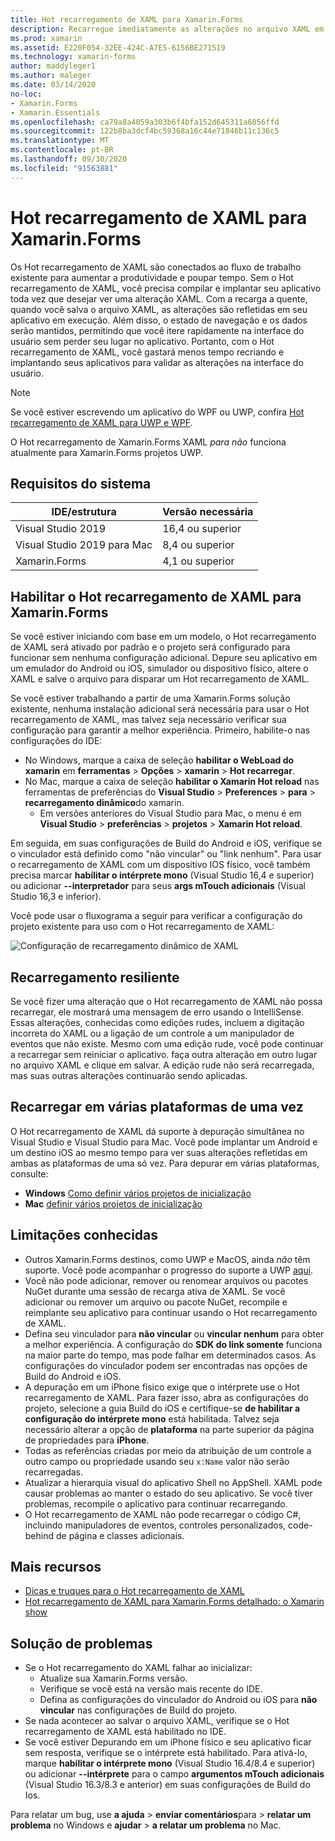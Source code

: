 ```yaml
---
title: Hot recarregamento de XAML para Xamarin.Forms
description: Recarregue imediatamente as alterações no arquivo XAML em seu aplicativo em execução para que você não precise compilar o Xamarin.Forms projeto após cada alteração de XAML.
ms.prod: xamarin
ms.assetid: E220F054-32EE-424C-A7E5-6156BE271519
ms.technology: xamarin-forms
author: maddyleger1
ms.author: maleger
ms.date: 03/14/2020
no-loc:
- Xamarin.Forms
- Xamarin.Essentials
ms.openlocfilehash: ca79a8a4059a303b6f4bfa152d645311a6056ffd
ms.sourcegitcommit: 122b8ba3dcf4bc59368a16c44e71846b11c136c5
ms.translationtype: MT
ms.contentlocale: pt-BR
ms.lasthandoff: 09/30/2020
ms.locfileid: "91563881"
---
```

# <a name="xaml-hot-reload-for-no-locxamarinforms"></a>Hot recarregamento de XAML para Xamarin.Forms

Os Hot recarregamento de XAML são conectados ao fluxo de trabalho existente para aumentar a produtividade e poupar tempo. Sem o Hot recarregamento de XAML, você precisa compilar e implantar seu aplicativo toda vez que desejar ver uma alteração XAML. Com a recarga a quente, quando você salva o arquivo XAML, as alterações são refletidas em seu aplicativo em execução. Além disso, o estado de navegação e os dados serão mantidos, permitindo que você itere rapidamente na interface do usuário sem perder seu lugar no aplicativo. Portanto, com o Hot recarregamento de XAML, você gastará menos tempo recriando e implantando seus aplicativos para validar as alterações na interface do usuário.

> [!NOTE]
> Se você estiver escrevendo um aplicativo do WPF ou UWP, confira [Hot recarregamento de XAML para UWP e WPF](/visualstudio/debugger/xaml-hot-reload).
>
> O Hot recarregamento de Xamarin.Forms XAML _para não_ funciona atualmente para Xamarin.Forms projetos UWP.

## <a name="system-requirements"></a>Requisitos do sistema

| IDE/estrutura | Versão necessária |
|------|------------------|
|Visual Studio 2019 | 16,4 ou superior
Visual Studio 2019 para Mac | 8,4 ou superior
Xamarin.Forms | 4,1 ou superior

## <a name="enable-xaml-hot-reload-for-no-locxamarinforms"></a>Habilitar o Hot recarregamento de XAML para Xamarin.Forms

Se você estiver iniciando com base em um modelo, o Hot recarregamento de XAML será ativado por padrão e o projeto será configurado para funcionar sem nenhuma configuração adicional. Depure seu aplicativo em um emulador do Android ou iOS, simulador ou dispositivo físico, altere o XAML e salve o arquivo para disparar um Hot recarregamento de XAML.

Se você estiver trabalhando a partir de uma Xamarin.Forms solução existente, nenhuma instalação adicional será necessária para usar o Hot recarregamento de XAML, mas talvez seja necessário verificar sua configuração para garantir a melhor experiência. Primeiro, habilite-o nas configurações do IDE:

* No Windows, marque a caixa de seleção **habilitar o WebLoad do xamarin** em **ferramentas**  >  **Opções**  >  **xamarin**  >  **Hot recarregar**.
* No Mac, marque a caixa de seleção **habilitar o Xamarin Hot reload** nas ferramentas de preferências do **Visual Studio**  >  **Preferences**  >  **para**  >  **recarregamento dinâmico**do xamarin.
  * Em versões anteriores do Visual Studio para Mac, o menu é em **Visual Studio**  >  **preferências**  >  **projetos**  >  **Xamarin Hot reload**.

Em seguida, em suas configurações de Build do Android e iOS, verifique se o vinculador está definido como "não vincular" ou "link nenhum". Para usar o recarregamento de XAML com um dispositivo IOS físico, você também precisa marcar **habilitar o intérprete mono** (Visual Studio 16,4 e superior) ou adicionar **--interpretador** para seus **args mTouch adicionais** (Visual Studio 16,3 e inferior).

Você pode usar o fluxograma a seguir para verificar a configuração do projeto existente para uso com o Hot recarregamento de XAML:

![Configuração de recarregamento dinâmico de XAML](hot-reload-images/hotreloadflowchart.png "Fluxograma de configuração de Hot recarregamento XAML")

## <a name="resilient-reloading"></a>Recarregamento resiliente

Se você fizer uma alteração que o Hot recarregamento de XAML não possa recarregar, ele mostrará uma mensagem de erro usando o IntelliSense. Essas alterações, conhecidas como edições rudes, incluem a digitação incorreta do XAML ou a ligação de um controle a um manipulador de eventos que não existe. Mesmo com uma edição rude, você pode continuar a recarregar sem reiniciar o aplicativo. faça outra alteração em outro lugar no arquivo XAML e clique em salvar. A edição rude não será recarregada, mas suas outras alterações continuarão sendo aplicadas.

## <a name="reload-on-multiple-platforms-at-once"></a>Recarregar em várias plataformas de uma vez

O Hot recarregamento de XAML dá suporte à depuração simultânea no Visual Studio e Visual Studio para Mac. Você pode implantar um Android e um destino iOS ao mesmo tempo para ver suas alterações refletidas em ambas as plataformas de uma só vez. Para depurar em várias plataformas, consulte:
* **Windows** [Como definir vários projetos de inicialização](/visualstudio/ide/how-to-set-multiple-startup-projects?view=vs-2019)
* **Mac** [definir vários projetos de inicialização](/visualstudio/mac/set-startup-projects?view=vsmac-2019)

## <a name="known-limitations"></a>Limitações conhecidas

* Outros Xamarin.Forms destinos, como UWP e MacOS, ainda *não* têm suporte. Você pode acompanhar o progresso do suporte a UWP [aqui](https://developercommunity.visualstudio.com/idea/661682/xaml-hot-reload-for-xamarinforms-on-uwp.html).
* Você não pode adicionar, remover ou renomear arquivos ou pacotes NuGet durante uma sessão de recarga ativa de XAML. Se você adicionar ou remover um arquivo ou pacote NuGet, recompile e reimplante seu aplicativo para continuar usando o Hot recarregamento de XAML.
* Defina seu vinculador para **não vincular** ou **vincular nenhum** para obter a melhor experiência. A configuração do **SDK do link somente** funciona na maior parte do tempo, mas pode falhar em determinados casos. As configurações do vinculador podem ser encontradas nas opções de Build do Android e iOS.
* A depuração em um iPhone físico exige que o intérprete use o Hot recarregamento de XAML. Para fazer isso, abra as configurações do projeto, selecione a guia Build do iOS e certifique-se **de habilitar a configuração do intérprete mono** está habilitada. Talvez seja necessário alterar a opção de **plataforma** na parte superior da página de propriedades para **iPhone**.
* Todas as referências criadas por meio da atribuição de um controle a outro campo ou propriedade usando seu `x:Name` valor não serão recarregadas.
* Atualizar a hierarquia visual do aplicativo Shell no AppShell. XAML pode causar problemas ao manter o estado do seu aplicativo. Se você tiver problemas, recompile o aplicativo para continuar recarregando.
* O Hot recarregamento de XAML não pode recarregar o código C#, incluindo manipuladores de eventos, controles personalizados, code-behind de página e classes adicionais.

## <a name="more-resources"></a>Mais recursos

* [Dicas e truques para o Hot recarregamento de XAML](https://devblogs.microsoft.com/xamarin/tips-tricks-xaml-hot-reload/)
* [Hot recarregamento de XAML para Xamarin.Forms detalhado: o Xamarin show](https://www.youtube.com/watch?v=crhjjPjzknk)

## <a name="troubleshooting"></a>Solução de problemas

* Se o Hot recarregamento do XAML falhar ao inicializar:
  * Atualize sua Xamarin.Forms versão.
  * Verifique se você está na versão mais recente do IDE.
  * Defina as configurações do vinculador do Android ou iOS para **não vincular** nas configurações de Build do projeto.
* Se nada acontecer ao salvar o arquivo XAML, verifique se o Hot recarregamento de XAML está habilitado no IDE.
* Se você estiver Depurando em um iPhone físico e seu aplicativo ficar sem resposta, verifique se o intérprete está habilitado. Para ativá-lo, marque **habilitar o intérprete mono** (Visual Studio 16.4/8.4 e superior) ou adicionar **--intérprete** para o campo **argumentos mTouch adicionais** (Visual Studio 16.3/8.3 e anterior) em suas configurações de Build do Ios.

Para relatar um bug, use **a ajuda**  >  **enviar comentários**para  >  **relatar um problema** no Windows e **ajudar**  >  **a relatar um problema** no Mac.